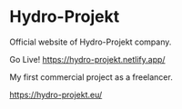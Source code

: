 # Hydro-Projekt

Official website of Hydro-Projekt company.

Go Live! https://hydro-projekt.netlify.app/

My first commercial project as a freelancer. 

https://hydro-projekt.eu/

